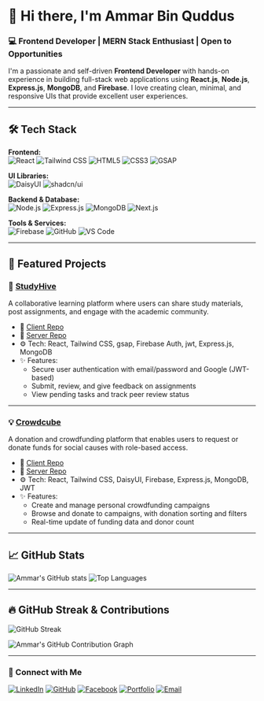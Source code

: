 # 👋 Hi there, I'm Ammar Bin Quddus

### 💻 Frontend Developer | MERN Stack Enthusiast | Open to Opportunities

I'm a passionate and self-driven **Frontend Developer** with hands-on experience in building full-stack web applications using **React.js**, **Node.js**, **Express.js**, **MongoDB**, and **Firebase**. I love creating clean, minimal, and responsive UIs that provide excellent user experiences.

---

## 🛠️ Tech Stack

**Frontend:**  
![React](https://img.shields.io/badge/-React-61DAFB?logo=react&logoColor=white&style=for-the-badge)
![Tailwind CSS](https://img.shields.io/badge/-TailwindCSS-38B2AC?logo=tailwind-css&logoColor=white&style=for-the-badge)
![HTML5](https://img.shields.io/badge/-HTML5-E34F26?logo=html5&logoColor=white&style=for-the-badge)
![CSS3](https://img.shields.io/badge/-CSS3-1572B6?logo=css3&logoColor=white&style=for-the-badge)
![GSAP](https://img.shields.io/badge/-GSAP-88CE02?logo=greensock&logoColor=white&style=for-the-badge)

**UI Libraries:**  
![DaisyUI](https://img.shields.io/badge/-DaisyUI-1E40AF?logo=tailwind-css&logoColor=white&style=for-the-badge)
![shadcn/ui](https://img.shields.io/badge/-shadcn/ui-000000?logo=radix-ui&logoColor=white&style=for-the-badge)

**Backend & Database:**  
![Node.js](https://img.shields.io/badge/-Node.js-339933?logo=node.js&logoColor=white&style=for-the-badge)
![Express.js](https://img.shields.io/badge/-Express.js-000000?logo=express&logoColor=white&style=for-the-badge)
![MongoDB](https://img.shields.io/badge/-MongoDB-47A248?logo=mongodb&logoColor=white&style=for-the-badge)
![Next.js](https://img.shields.io/badge/-Next.js-000000?logo=nextjs&logoColor=white&style=for-the-badge)

**Tools & Services:**  
![Firebase](https://img.shields.io/badge/-Firebase-FFCA28?logo=firebase&logoColor=white&style=for-the-badge)
![GitHub](https://img.shields.io/badge/-GitHub-181717?logo=github&logoColor=white&style=for-the-badge)
![VS Code](https://img.shields.io/badge/-VSCode-007ACC?logo=visual-studio-code&logoColor=white&style=for-the-badge)

---

## 📌 Featured Projects

### 🧠 [StudyHive](https://github.com/ammar-bin-quddus/StudyHive-FullStack)  
A collaborative learning platform where users can share study materials, post assignments, and engage with the academic community.

- 🔗 [Client Repo](https://github.com/ammar-bin-quddus/studyHive-client)
- 🔗 [Server Repo](https://github.com/ammar-bin-quddus/studyHive-server)
- ⚙️ Tech: React, Tailwind CSS, gsap, Firebase Auth, jwt, Express.js, MongoDB
- ✨ Features:
  - Secure user authentication with email/password and Google (JWT-based)
  - Submit, review, and give feedback on assignments
  - View pending tasks and track peer review status

---

### 💡 [Crowdcube](https://github.com/ammar-bin-quddus/Crowdcube-FullStack)  
A donation and crowdfunding platform that enables users to request or donate funds for social causes with role-based access.

- 🔗 [Client Repo](https://github.com/ammar-bin-quddus/crowdcube-client)
- 🔗 [Server Repo](https://github.com/ammar-bin-quddus/crowdcube-server)
- ⚙️ Tech: React, Tailwind CSS, DaisyUI, Firebase, Express.js, MongoDB, JWT
- ✨ Features:
  - Create and manage personal crowdfunding campaigns
  - Browse and donate to campaigns, with donation sorting and filters
  - Real-time update of funding data and donor count

---

## 📈 GitHub Stats

![Ammar's GitHub stats](https://github-readme-stats.vercel.app/api?username=ammar-bin-quddus&show_icons=true&theme=tokyonight)
![Top Languages](https://github-readme-stats.vercel.app/api/top-langs/?username=ammar-bin-quddus&layout=compact&theme=tokyonight)

---

## 🔥 GitHub Streak & Contributions

![GitHub Streak](https://streak-stats.demolab.com?user=ammar-bin-quddus&theme=tokyonight)

![Ammar's GitHub Contribution Graph](https://github-readme-activity-graph.vercel.app/graph?username=ammar-bin-quddus&theme=tokyo-night)

---

### 🤝 Connect with Me

[![LinkedIn](https://img.shields.io/badge/LinkedIn-0A66C2?style=for-the-badge&logo=linkedin&logoColor=white)](https://www.linkedin.com/in/ammar-bin-quddus/)
[![GitHub](https://img.shields.io/badge/GitHub-181717?style=for-the-badge&logo=github&logoColor=white)](https://github.com/ammar-bin-quddus)
[![Facebook](https://img.shields.io/badge/Facebook-1877F2?style=for-the-badge&logo=facebook&logoColor=white)](https://www.facebook.com/ammar.binkuddus)
[![Portfolio](https://img.shields.io/badge/Portfolio-000?style=for-the-badge&logo=vercel&logoColor=white)](https://my-portfolio372.netlify.app/)
[![Email](https://img.shields.io/badge/Email-D14836?style=for-the-badge&logo=gmail&logoColor=white)](mailto:ammarcghs372@gmail.com)
